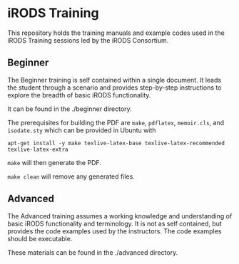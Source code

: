 # iRODS Training

This repository holds the training manuals and example codes used in the
iRODS Training sessions led by the iRODS Consortium.

## Beginner

The Beginner training is self contained within a single document.  It leads the student through a scenario and provides step-by-step instructions to explore the breadth of basic iRODS functionality.

It can be found in the ./beginner directory.

The prerequisites for building the PDF are `make`, `pdflatex`, `memoir.cls`, and `isodate.sty` which can be provided in Ubuntu with

```
apt-get install -y make texlive-latex-base texlive-latex-recommended texlive-latex-extra
```

`make` will then generate the PDF.

`make clean` will remove any generated files.

## Advanced

The Advanced training assumes a working knowledge and understanding of basic iRODS functionality and terminology.  It is not as self contained, but provides the code examples used by the instructors.  The code examples should be executable.

These materials can be found in the ./advanced directory.

